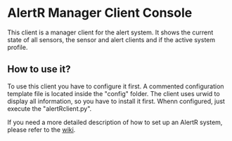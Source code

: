 # AlertR Manager Client Console

This client is a manager client for the alert system. It shows the current state of all sensors, the sensor and alert clients and if the active system profile.


## How to use it?

To use this client you have to configure it first. A commented configuration template file is located inside the "config" folder. The client uses urwid to display all information, so you have to install it first. Whenn configured, just execute the "alertRclient.py".

If you need a more detailed description of how to set up an AlertR system, please refer to the [wiki](https://github.com/sqall01/alertR/wiki).